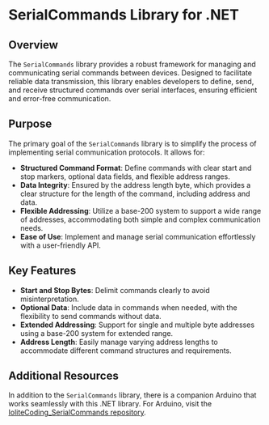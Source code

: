 # SerialCommands Library for .NET

## Overview

The `SerialCommands` library provides a robust framework for managing and communicating serial commands between devices. Designed to facilitate reliable data transmission, this library enables developers to define, send, and receive structured commands over serial interfaces, ensuring efficient and error-free communication.

## Purpose

The primary goal of the `SerialCommands` library is to simplify the process of implementing serial communication protocols. It allows for:

- **Structured Command Format**: Define commands with clear start and stop markers, optional data fields, and flexible address ranges.
- **Data Integrity**: Ensured by the address length byte, which provides a clear structure for the length of the command, including address and data.
- **Flexible Addressing**: Utilize a base-200 system to support a wide range of addresses, accommodating both simple and complex communication needs.
- **Ease of Use**: Implement and manage serial communication effortlessly with a user-friendly API.

## Key Features

- **Start and Stop Bytes**: Delimit commands clearly to avoid misinterpretation.
- **Optional Data**: Include data in commands when needed, with the flexibility to send commands without data.
- **Extended Addressing**: Support for single and multiple byte addresses using a base-200 system for extended range.
- **Address Length**: Easily manage varying address lengths to accommodate different command structures and requirements.

## Additional Resources

In addition to the `SerialCommands` library, there is a companion Arduino that works seamlessly with this .NET library. For Arduino, visit the [IoliteCoding_SerialCommands repository](https://github.com/IoliteCoding/IoliteCoding_SerialCommands).
